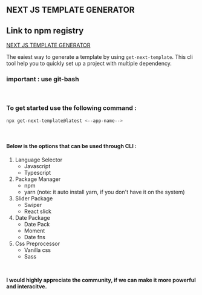 ## NEXT JS TEMPLATE GENERATOR

## Link to npm registry
[NEXT JS TEMPLATE GENERATOR](https://www.npmjs.com/package/get-next-template)

The eaiest way to generate a template by using `get-next-template`. This cli tool help you to quickly set up a project with multiple dependency. 


### important : use git-bash

<br />

### To get started use the following command :
```bash
npx get-next-template@latest <--app-name-->
```

<br />

#### Below is the options that can be used through CLI :

1. Language Selector
    * Javascript
    * Typescript
2. Package Manager
    * npm 
    * yarn (note: it auto install yarn, if you don't have it on the system)
3. Slider Package
    * Swiper
    * React slick
4. Date Package
    * Date Pack
    * Moment
    * Date fns
5. Css Preprocessor
    * Vanilla css
    * Sass

<br />

**I would highly appreciate the community, if we can make it more powerful and interacitve.**
